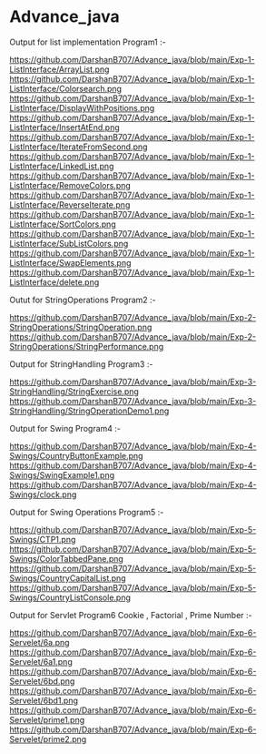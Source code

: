# Advance_java

Output for list implementation Program1 :-

https://github.com/DarshanB707/Advance_java/blob/main/Exp-1-ListInterface/ArrayList.png
https://github.com/DarshanB707/Advance_java/blob/main/Exp-1-ListInterface/Colorsearch.png
https://github.com/DarshanB707/Advance_java/blob/main/Exp-1-ListInterface/DisplayWithPositions.png
https://github.com/DarshanB707/Advance_java/blob/main/Exp-1-ListInterface/InsertAtEnd.png
https://github.com/DarshanB707/Advance_java/blob/main/Exp-1-ListInterface/IterateFromSecond.png
https://github.com/DarshanB707/Advance_java/blob/main/Exp-1-ListInterface/LinkedList.png
https://github.com/DarshanB707/Advance_java/blob/main/Exp-1-ListInterface/RemoveColors.png
https://github.com/DarshanB707/Advance_java/blob/main/Exp-1-ListInterface/ReverseIterate.png
https://github.com/DarshanB707/Advance_java/blob/main/Exp-1-ListInterface/SortColors.png
https://github.com/DarshanB707/Advance_java/blob/main/Exp-1-ListInterface/SubListColors.png
https://github.com/DarshanB707/Advance_java/blob/main/Exp-1-ListInterface/SwapElements.png
https://github.com/DarshanB707/Advance_java/blob/main/Exp-1-ListInterface/delete.png

Outut for StringOperations Program2 :-

https://github.com/DarshanB707/Advance_java/blob/main/Exp-2-StringOperations/StringOperation.png
https://github.com/DarshanB707/Advance_java/blob/main/Exp-2-StringOperations/StringPerformance.png

Output for StringHandling Program3 :-

https://github.com/DarshanB707/Advance_java/blob/main/Exp-3-StringHandling/StringExercise.png
https://github.com/DarshanB707/Advance_java/blob/main/Exp-3-StringHandling/StringOperationDemo1.png

Output for Swing Program4 :-

https://github.com/DarshanB707/Advance_java/blob/main/Exp-4-Swings/CountryButtonExample.png
https://github.com/DarshanB707/Advance_java/blob/main/Exp-4-Swings/SwingExample1.png
https://github.com/DarshanB707/Advance_java/blob/main/Exp-4-Swings/clock.png

Output for Swing Operations Program5 :-

https://github.com/DarshanB707/Advance_java/blob/main/Exp-5-Swings/CTP1.png
https://github.com/DarshanB707/Advance_java/blob/main/Exp-5-Swings/ColorTabbedPane.png
https://github.com/DarshanB707/Advance_java/blob/main/Exp-5-Swings/CountryCapitalList.png
https://github.com/DarshanB707/Advance_java/blob/main/Exp-5-Swings/CountryListConsole.png

Output for Servlet Program6 Cookie , Factorial , Prime Number :-

https://github.com/DarshanB707/Advance_java/blob/main/Exp-6-Servelet/6a.png
https://github.com/DarshanB707/Advance_java/blob/main/Exp-6-Servelet/6a1.png
https://github.com/DarshanB707/Advance_java/blob/main/Exp-6-Servelet/6bd.png
https://github.com/DarshanB707/Advance_java/blob/main/Exp-6-Servelet/6bd1.png
https://github.com/DarshanB707/Advance_java/blob/main/Exp-6-Servelet/prime1.png
https://github.com/DarshanB707/Advance_java/blob/main/Exp-6-Servelet/prime2.png

